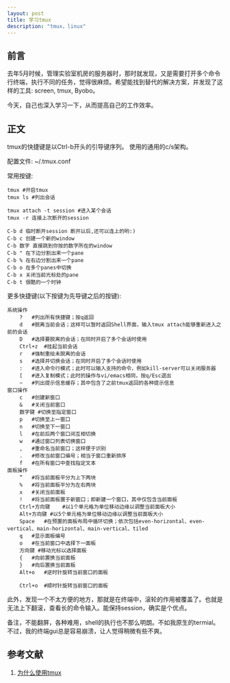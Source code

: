 ```yaml
---
layout: post
title: 学习tmux
description: "tmux，linux"
---
```

 
## 前言

去年5月时候，管理实验室机房的服务器时，那时就发现，又是需要打开多个命令行终端，执行不同的任务，觉得很麻烦。希望能找到替代的解决方案，并发现了这样的工具: screen, tmux, Byobo。

今天，自己也深入学习一下，从而提高自己的工作效率。

## 正文

tmux的快捷键是以Ctrl-b开头的引导键序列。 使用的通用的c/s架构。

配置文件: ~/.tmux.conf

常用按键: 

```
tmux #开启tmux
tmux ls #列出会话 

tmux attach -t session #进入某个会话  
tmux -r 连接上次断开的session

C-b d 临时断开session 断开以后,还可以连上的哟:) 
C-b c 创建一个新的window
C-b 数字 直接跳到你按的数字所在的window 
C-b " 在下边分割出来一个pane  
C-b % 在右边分割出来一个pane
C-b o 在多个panes中切换 
C-b x 关闭当前光标处的pane 
C-b t 很酷的一个时钟
```

更多快捷键(以下按键为先导键之后的按键): 

```
系统操作   
    ?   #列出所有快捷键；按q返回   
    d   #脱离当前会话；这样可以暂时返回Shell界面，输入tmux attach能够重新进入之前的会话   
    D   #选择要脱离的会话；在同时开启了多个会话时使用   
    Ctrl+z  #挂起当前会话   
    r   #强制重绘未脱离的会话   
    s   #选择并切换会话；在同时开启了多个会话时使用   
    :   #进入命令行模式；此时可以输入支持的命令，例如kill-server可以关闭服务器   
    [   #进入复制模式；此时的操作与vi/emacs相同，按q/Esc退出   
    ~   #列出提示信息缓存；其中包含了之前tmux返回的各种提示信息   
窗口操作   
    c   #创建新窗口   
    &   #关闭当前窗口   
    数字键 #切换至指定窗口   
    p   #切换至上一窗口   
    n   #切换至下一窗口   
    l   #在前后两个窗口间互相切换   
    w   #通过窗口列表切换窗口   
    ,   #重命名当前窗口；这样便于识别   
    .   #修改当前窗口编号；相当于窗口重新排序   
    f   #在所有窗口中查找指定文本   
面板操作   
    ”   #将当前面板平分为上下两块   
    %   #将当前面板平分为左右两块   
    x   #关闭当前面板   
    !   #将当前面板置于新窗口；即新建一个窗口，其中仅包含当前面板   
    Ctrl+方向键    #以1个单元格为单位移动边缘以调整当前面板大小   
    Alt+方向键 #以5个单元格为单位移动边缘以调整当前面板大小   
    Space   #在预置的面板布局中循环切换；依次包括even-horizontal、even-vertical、main-horizontal、main-vertical、tiled   
    q   #显示面板编号   
    o   #在当前窗口中选择下一面板   
    方向键 #移动光标以选择面板   
    {   #向前置换当前面板   
    }   #向后置换当前面板   
    Alt+o   #逆时针旋转当前窗口的面板   

    Ctrl+o  #顺时针旋转当前窗口的面板
```

此外，发现一个不太方便的地方，那就是在终端中，滚轮的作用被覆盖了。也就是无法上下翻滚，查看长的命令输入。能保持session，确实是个优点。

备注，不能翻屏，各种难用，shell的执行也不那么明朗。不如我原生的termial。 不过，我的终端gui总是容易崩溃，让人觉得稍微有些不爽。

## 参考文献

1. [为什么使用tmux](http://www.cnblogs.com/itech/archive/2012/12/17/2822170.html)
